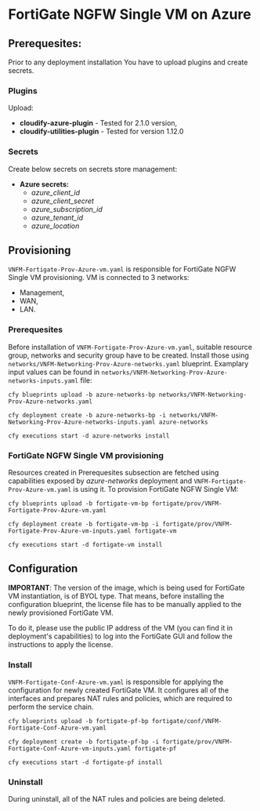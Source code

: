 # FortiGate NGFW Single VM on Azure

## Prerequesites:

Prior to any deployment installation You have to upload plugins and create secrets.

### Plugins

Upload:
* **cloudify-azure-plugin** - Tested for 2.1.0 version,
* **cloudify-utilities-plugin** - Tested for version 1.12.0

### Secrets

Create below secrets on secrets store management:
* **Azure secrets:**
    * *azure_client_id*
    * *azure_client_secret*
    * *azure_subscription_id*
    * *azure_tenant_id*
    * *azure_location*

## Provisioning

``VNFM-Fortigate-Prov-Azure-vm.yaml`` is responsible for FortiGate NGFW Single VM provisioning. VM is connected to 3 networks:
* Management,
* WAN,
* LAN.

### Prerequesites

Before installation of ``VNFM-Fortigate-Prov-Azure-vm.yaml``, suitable resource group, networks and security group have to be created.
Install those using ``networks/VNFM-Networking-Prov-Azure-networks.yaml`` blueprint. Examplary input values can be found in
``networks/VNFM-Networking-Prov-Azure-networks-inputs.yaml`` file:

``cfy blueprints upload -b azure-networks-bp networks/VNFM-Networking-Prov-Azure-networks.yaml``

``cfy deployment create -b azure-networks-bp -i networks/VNFM-Networking-Prov-Azure-networks-inputs.yaml azure-networks``

``cfy executions start -d azure-networks install``

### FortiGate NGFW Single VM provisioning

Resources created in Prerequesites subsection are fetched using capabilities exposed by *azure-networks* deployment and ``VNFM-Fortigate-Prov-Azure-vm.yaml`` is using it.
To provision FortiGate NGFW Single VM:

``cfy blueprints upload -b fortigate-vm-bp fortigate/prov/VNFM-Fortigate-Prov-Azure-vm.yaml``

``cfy deployment create -b fortigate-vm-bp -i fortigate/prov/VNFM-Fortigate-Prov-Azure-vm-inputs.yaml fortigate-vm``

``cfy executions start -d fortigate-vm install``

## Configuration

**IMPORTANT**: The version of the image, which is being used for FortiGate VM instantiation, is of BYOL type. That means, before
installing the configuration blueprint, the license file has to be manually applied to the newly provisioned FortiGate VM.

To do it, please use the public IP address of the VM (you can find it in deployment's capabilities) to log into the FortiGate GUI
and follow the instructions to apply the license.

### Install
``VNFM-Fortigate-Conf-Azure-vm.yaml`` is responsible for applying the configuration for newly created FortiGate VM. It configures all of the interfaces and prepares NAT rules and policies, which are required to perform the service chain.

``cfy blueprints upload -b fortigate-pf-bp fortigate/conf/VNFM-Fortigate-Conf-Azure-vm.yaml``

``cfy deployment create -b fortigate-pf-bp -i fortigate/prov/VNFM-Fortigate-Conf-Azure-vm-inputs.yaml fortigate-pf``

``cfy executions start -d fortigate-pf install``

### Uninstall
During uninstall, all of the NAT rules and policies are being deleted.
